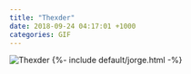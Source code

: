 ```yaml
---
title: "Thexder"
date: 2018-09-24 04:17:01 +1000
categories: GIF
---
```


<img src="{{site.url}}{{site.baseurl}}/assets/images/gifs/thexder.gif" alt="Thexder" title="Thexder">
{%- include default/jorge.html -%}
